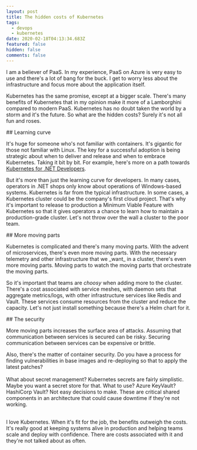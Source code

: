 ```yaml
---
layout: post
title: The hidden costs of Kubernetes
tags:
  - devops
  - kubernetes
date: 2020-02-18T04:13:34.683Z
featured: false
hidden: false
comments: false
---
```

I am a believer of PaaS. In my experience, PaaS on Azure is very easy to use and there's a lot of bang for the buck. I get to worry less about the infrastructure and focus more about the application itself. 

Kubernetes has the same promise, except at a bigger scale. There's many benefits of Kubernetes that in my opinion make it more of a Lamborghini compared to modern PaaS. Kubernetes has no doubt taken the world by a storm and it's the future. So what are the hidden costs? Surely it's not all fun and roses. 

\## Learning curve

It's huge for someone who's not familiar with containers. It's gigantic for those not familiar with Linux. The key for a successful adoption is being strategic about when to deliver and release and when to embrace Kubernetes. Taking it bit by bit. For example, here's more on a path towards [Kubernetes for .NET Developers](https://gaunacode.com/net-developers-and-the-path-to-kubernetes).

But it's more than just the learning curve for developers. In many cases, operators in .NET shops only know about operations of Windows-based systems. Kubernetes is far from the typical infrastructure. In some cases, a Kubernetes cluster could be the company's first cloud project. That's why it's important to release to production a Minimum Viable Feature with Kubernetes so that it gives operators a chance to learn how to maintain a production-grade cluster. Let's not throw over the wall a cluster to the poor team.

\## More moving parts

Kubernetes is complicated and there's many moving parts. With the advent of microservices, there's even more moving parts. With the necessary telemetry and other infrastructure that we \_want\_ in a cluster, there's even more moving parts. Moving parts to watch the moving parts that orchestrate the moving parts. 

So it's important that teams are *choosy* when adding more to the cluster. There's a cost associated with service meshes, with daemon sets that aggregate metrics/logs, with other infrastructure services like Redis and Vault.  These services consume resources from the cluster and reduce the capacity. Let's not just install something because there's a Helm chart for it.

\## The security

More moving parts increases the surface area of attacks. Assuming that communication between services is secured can be risky. Securing communication between services can be expensive or brittle.

Also, there's the matter of container security. Do you have a process for finding vulnerabilities in base images and re-deploying so that to apply the latest patches?\
\
What about secret management? Kubernetes secrets are fairly simplistic. Maybe you want a secret store for that. What to use? Azure KeyVault? HashiCorp Vault? Not easy decisions to make. These are critical shared components in an architecture that could cause downtime if they're not working.

\
I love Kubernetes. When it's fit for the job, the benefits outweigh the costs. It's really good at keeping systems alive in production and helping teams scale and deploy with confidence. There are costs associated with it and they're not talked about as often.
